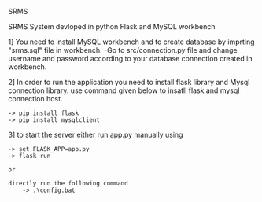 SRMS

SRMS System devloped in python Flask and MySQL workbench

1] You need to install MySQL workbench and to create database by imprting "srms.sql" file in workbench.
	-Go to src/connection.py file and change username and password according to your database connection created in workbench.
	
2] In order to run the application you need to install flask library and Mysql connection library.
	use command given below to insatll flask and mysql connection host.
	
	-> pip install flask
	-> pip install mysqlclient
	
3] to start the server either run app.py manually using 

	-> set FLASK_APP=app.py
	-> flask run
	
	or 
	
	directly run the following command
		-> .\config.bat
